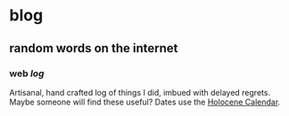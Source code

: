 # blog

## random words on the internet

### web _log_

Artisanal, hand crafted log of things I did,
imbued with delayed regrets.
Maybe someone will find these useful?
Dates use the [Holocene Calendar](https://en.wikipedia.org/wiki/Holocene_calendar).
